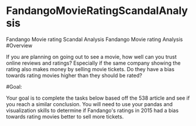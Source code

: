 # FandangoMovieRatingScandalAnalysis
Fandango Movie rating Scandal Analysis
Fandango Movie rating Analysis
#Overview

If you are planning on going out to see a movie, how well can you trust online reviews and ratings?
Especially if the same company showing the rating also makes money by selling movie tickets.
Do they have a bias towards rating movies higher than they should be rated?

#Goal:

Your goal is to complete the tasks below based off the 538 article and see if you reach a similar conclusion. 
You will need to use your pandas and visualization skills to determine if Fandango's ratings in 2015 had a bias towards rating movies better to sell more tickets.
